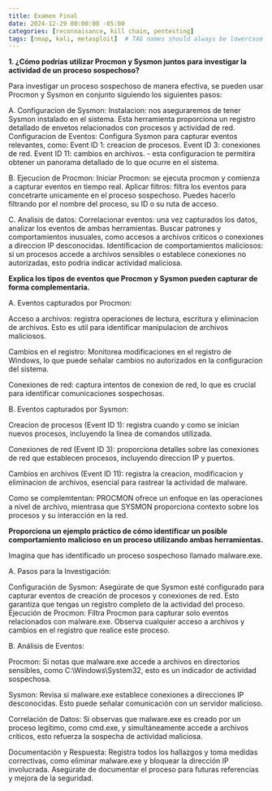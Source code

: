 ```yaml
---
title: Examen Final
date: 2024-12-29 00:00:00 -05:00
categories: [reconnaisance, kill chain, pentesting]
tags: [nmap, kali, metasploit]  # TAG names should always be lowercase
---
```



**1. ¿Cómo podrías utilizar Procmon y Sysmon juntos para investigar la actividad de un proceso sospechoso?**

Para investigar un proceso sospechoso de manera efectiva, se pueden usar Procmon y Sysmon en conjunto siguiendo los siguientes pasos:

A. Configuracion de Sysmon:
Instalacion: nos aseguraremos de tener Sysmon instalado en el sistema. Esta herramienta proporciona un registro detallado de envetos relacionados con procesos y actividad de red.
Configuracion de Eventos: Configura Sysmon para capturar eventos relevantes, como:
Event ID 1: creacion de procesos.
Event ID 3: conexiones de red.
Event ID 11: cambios en archivos. - esta configuracion te permitira obtener un panorama detallado de lo que ocurre en el sistema.

B. Ejecucion de Procmon:
Iniciar Procmon: se ejecuta procmon y comienza a capturar eventos en tiempo real.
Aplicar filtros: filtra los eventos para concetrarte unicamente en el proceso sospechoso. Puedes hacerlo filtrando por el nombre del proceso, su ID o su ruta de acceso.

C. Analisis de datos:
Correlacionar eventos: una vez capturados los datos, analizar los eventos de ambas herramientas. Buscar patrones y comportamientos inusuales, como accesos a archivos criticos o conexiones a direccion IP desconocidas.
Identificacion de comportamientos maliciosos: si un procesos accede a archivos sensibles o establece conexiones no autorizadas, esto podria indicar actividad maliciosa.

**Explica los tipos de eventos que Procmon y Sysmon pueden capturar de forma complementaria.**

A. Eventos capturados por Procmon:

Acceso a archivos: registra operaciones de lectura, escritura y eliminacion de archivos. Esto es util para identificar manipulacion de archivos maliciosos.

Cambios en el registro: Monitorea modificaciones en el registro de Windows, lo que puede señalar cambios no autorizados en la configuracion del sistema.

Conexiones de red: captura intentos de conexion de red, lo que es crucial para identificar comunicaciones sospechosas.

B. Eventos capturados por Sysmon:

Creacion de procesos (Event ID 1): registra cuando y como se inician nuevos procesos, incluyendo la linea de comandos utilizada.

Conexiones de red (Event ID 3): proporciona detalles sobre las conexiones de red que establecen procesos, incluyendo direccion IP y puertos.

Cambios en archivos (Event ID 11): registra la creacion, modificacion y eliminacion de archivos, esencial para rastrear la actividad de malware.

Como se complemtentan: PROCMON ofrece un enfoque en las operaciones a nivel de archivo, mientrasa que SYSMON proporciona contexto sobre los procesos y su interacción en la red.

**Proporciona un ejemplo práctico de cómo identificar un posible comportamiento malicioso en un proceso utilizando ambas herramientas.**

Imagina que has identificado un proceso sospechoso llamado malware.exe.

A. Pasos para la Investigación:

Configuración de Sysmon:
Asegúrate de que Sysmon esté configurado para capturar eventos de creación de procesos y conexiones de red. Esto garantiza que tengas un registro completo de la actividad del proceso.
Ejecución de Procmon:
Filtra Procmon para capturar solo eventos relacionados con malware.exe. Observa cualquier acceso a archivos y cambios en el registro que realice este proceso.

B. Análisis de Eventos:

Procmon: Si notas que malware.exe accede a archivos en directorios sensibles, como C:\Windows\System32, esto es un indicador de actividad sospechosa.

Sysmon: Revisa si malware.exe establece conexiones a direcciones IP desconocidas. Esto puede señalar comunicación con un servidor malicioso.

Correlación de Datos:
Si observas que malware.exe es creado por un proceso legítimo, como cmd.exe, y simultáneamente accede a archivos críticos, esto refuerza la sospecha de actividad maliciosa.

Documentación y Respuesta:
Registra todos los hallazgos y toma medidas correctivas, como eliminar malware.exe y bloquear la dirección IP involucrada. Asegúrate de documentar el proceso para futuras referencias y mejora de la seguridad.